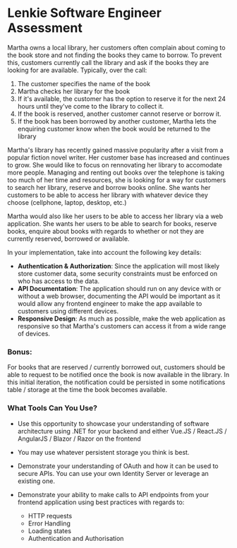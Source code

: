 # Lenkie Software Engineer Assessment

Martha owns a local library, her customers often complain about coming to the book store and not finding the books they
came to borrow. To prevent this, customers currently call the library and ask if the books they are looking for are available. Typically, over the call:

1. The customer specifies the name of the book
2. Martha checks her library for the book
3. If it's available, the customer has the option to reserve it for the next 24 hours until they've come to the library to collect it.
4. If the book is reserved, another customer cannot reserve or borrow it.
5. If the book has been borrowed by another customer, Martha lets the enquiring customer know when the book would be returned to the library

Martha's library has recently gained massive popularity after a visit from a popular fiction novel writer. Her customer base has increased and continues to grow. She would like to focus on rennovating her library to accomodate more people. Managing and renting out books over the telephone is taking too much of her time and resources, she is looking for a way for customers to search her library, reserve and borrow books online. She wants her customers to be able to access her library with whatever device they choose (cellphone, laptop, desktop, etc.)

Martha would also like her users to be able to access her library via a web application. She wants her users to be able to search for books, reserve books, enquire about books with regards to whether or not they are currently reserved, borrowed or available.

In your implementation, take into account the following key details:

- **Authentication & Authorization**: Since the application will most likely store customer data, some security constraints must be enforced on who has access to the data.
- **API Documentation**: The application should run on any device with or without a web browser, documenting the API would be important as it would allow any frontend engineer to make the app available to customers using different devices.
- **Responsive Design**: As much as possible, make the web application as responsive so that Martha's customers can access it from a wide range of devices.

### Bonus:

For books that are reserved / currently borrowed out, customers should be able to request to be notified once the book is now available in the library. In this initial iteration, the notification could be persisted in some notifications table / storage at the time the book becomes available.

### What Tools Can You Use?

- Use this opportunity to showcase your understanding of software architecture using .NET for your backend and either Vue.JS / React.JS / AngularJS / Blazor / Razor on the frontend
- You may use whatever persistent storage you think is best. 
- Demonstrate your understanding of OAuth and how it can be used to secure APIs. You can use your own Identity Server or leverage an existing one.
- Demonstrate your ability to make calls to API endpoints from your frontend application using best practices with regards to:

    - HTTP requests
    - Error Handling
    - Loading states
    - Authentication and Authorisation
